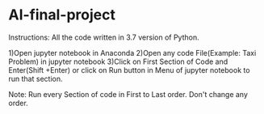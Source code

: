 # AI-final-project
Instructions:
All the code written in 3.7 version of Python.

1)Open jupyter notebook in Anaconda
2)Open any code File(Example: Taxi Problem) in jupyter notebook
3)Click on First Section of Code and Enter(Shift +Enter) or click on Run button in Menu of jupyter notebook to run that section.

Note: Run every Section of code in First to Last order. Don't change any order.
